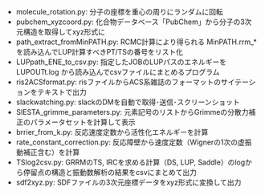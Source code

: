 - molecule_rotation.py: 分子の座標を重心の周りにランダムに回転
- pubchem_xyzcoord.py:  化合物データベース「PubChem」から分子の3次元構造を取得してxyz形式に
- path_extract_fromMinPATH.py: RCMC計算により得られる MinPATH.rrm_* を読み込んでLUP計算すべきPT/TSの番号をリスト化
- LUPpath_ENE_to_csv.py: 指定したJOBのLUPパスのエネルギーを LUPOUTt.log から読み込んでcsvファイルにまとめるプログラム
- ris2ACSformat.py: risファイルからACS系雑誌のフォーマットのサイテーションをテキストで出力
- slackwatching.py: slackのDMを自動で取得･送信･スクリーンショット
- SIESTA_grimme_parameters.py: 元素記号のリストからGrimmeの分散力補正のパラメータセットを計算して表示
- brrier_from_k.py: 反応速度定数から活性化エネルギーを計算
- rate_constant_correction.py: 反応障壁から速度定数（Wignerの1次の虚振動補正含む）を計算
- TSlog2csv.py: GRRMのTS, IRCを求める計算（DS, LUP, Saddle）のlogから停留点の構造と振動数解析の結果をcsvにまとめて出力
- sdf2xyz.py: SDFファイルの3次元座標データをxyz形式に変換して出力
